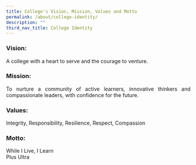 ```yaml
---
title: College's Vision, Mission, Values and Motto
permalink: /about/college-identity/
description: ""
third_nav_title: College Identity
---
```

<div align=justify>

<h3><strong>Vision:</strong></h3>
<p>A college with a heart to serve and the courage to venture.</p>

<h3><strong>Mission:</strong></h3>
<p>To nurture a community of active learners, innovative thinkers and compassionate leaders, with confidence for the future.</p>

<h3><strong>Values:</strong></h3>
<p>Integrity, Responsibility, Resilience, Respect, Compassion</p>

<h3><strong>Motto:</strong></h3>
While I Live, I Learn<br>
Plus Ultra

</div>